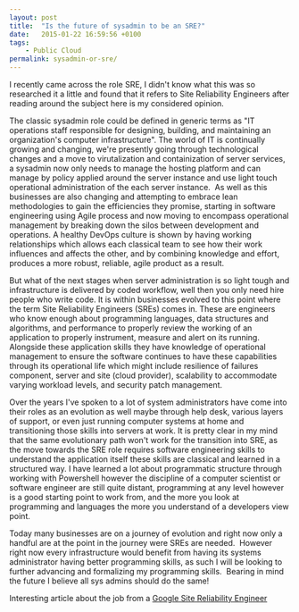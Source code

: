```yaml
---
layout: post
title:  "Is the future of sysadmin to be an SRE?"
date:   2015-01-22 16:59:56 +0100
tags:
    - Public Cloud
permalink: sysadmin-or-sre/
---
```

I recently came across the role SRE, I didn't know what this was so researched it a little and found that 
it refers to Site Reliability Engineers after reading around the subject here is my considered opinion.

The classic sysadmin role could be defined in generic terms as "IT operations staff responsible for designing, building, and maintaining an organization's computer infrastructure". The world of IT is continually growing and changing, we're presently going through technological changes and a move to virutalization and containization of server services, a sysadmin now only needs to manage the hosting platform and can manage by policy applied around the server instance and use light touch operational administration of the each server instance.  As well as this businesses are also changing and attempting to embrace lean methodologies to gain the efficiencies they promise, starting in software engineering using Agile process and now moving to encompass operational management by breaking down the silos between development and operations. A healthy DevOps culture is shown by having working relationships which allows each classical team to see how their work influences and affects the other, and by combining knowledge and effort, produces a more robust, reliable, agile product as a result.

But what of the next stages when server administration is so light tough and infrastructure is delivered by coded workflow, well then you only need hire people who write code. It is within businesses evolved to this point where the term Site Reliability Engineers (SREs) comes in. These are engineers who know enough about programming languages, data structures and algorithms, and performance to properly review the working of an application to properly instrument, measure and alert on its running. Alongside these application skills they have knowledge of operational management to ensure the software continues to have these capabilities through its operational life which might include resilience of failures component, server and site (cloud provider), scalability to accommodate varying workload levels, and security patch management.

Over the years I've spoken to a lot of system administrators have come into their roles as an evolution as well maybe through help desk, various layers of support, or even just running computer systems at home and transitioning those skills into servers at work. It is pretty clear in my mind that the same evolutionary path won't work for the transition into SRE, as the move towards the SRE role requires software engineering skills to understand the application itself these skills are classical and learned in a structured way. I have learned a lot about programmatic structure through working with Powershell however the discipline of a computer scientist or software engineer are still quite distant, programming at any level however is a good starting point to work from, and the more you look at programming and languages the more you understand of a developers view point.

Today many businesses are on a journey of evolution and right now only a handful are at the point in the journey were SREs are needed.  However right now every infrastructure would benefit from having its systems administrator having better programming skills, as such I will be looking to further advancing and formalizing my programming skills.  Bearing in mind the future I believe all sys admins should do the same!

Interesting article about the job from a <a href="http://googleforstudents.blogspot.co.uk/2012/06/site-reliability-engineers-worlds-most.html" target="_blank">Google Site Reliability Engineer</a>